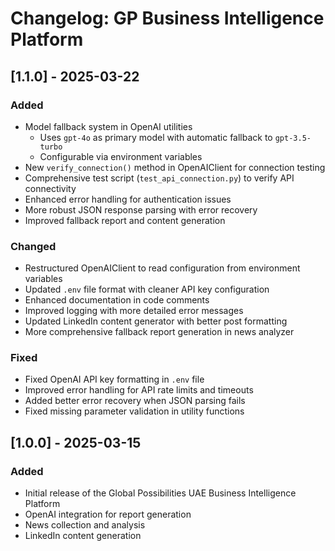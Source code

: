# Changelog: GP Business Intelligence Platform

## [1.1.0] - 2025-03-22

### Added
- Model fallback system in OpenAI utilities
  - Uses `gpt-4o` as primary model with automatic fallback to `gpt-3.5-turbo`
  - Configurable via environment variables
- New `verify_connection()` method in OpenAIClient for connection testing
- Comprehensive test script (`test_api_connection.py`) to verify API connectivity
- Enhanced error handling for authentication issues
- More robust JSON response parsing with error recovery
- Improved fallback report and content generation

### Changed
- Restructured OpenAIClient to read configuration from environment variables
- Updated `.env` file format with cleaner API key configuration
- Enhanced documentation in code comments
- Improved logging with more detailed error messages
- Updated LinkedIn content generator with better post formatting
- More comprehensive fallback report generation in news analyzer

### Fixed
- Fixed OpenAI API key formatting in `.env` file
- Improved error handling for API rate limits and timeouts
- Added better error recovery when JSON parsing fails
- Fixed missing parameter validation in utility functions

## [1.0.0] - 2025-03-15

### Added
- Initial release of the Global Possibilities UAE Business Intelligence Platform
- OpenAI integration for report generation
- News collection and analysis
- LinkedIn content generation 
